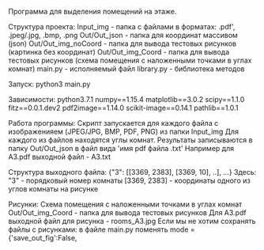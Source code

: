 Программа для выделения помещений на этаже.Структура проекта:Input_img - папка с файлами в форматах: .pdf', .jpeg/.jpg, .bmp, .pngOut/Out_json - папка для координат массивом (json)Out/Out_img_noCoord - папка для вывода тестовых рисунков (картинка без координат)Out/Out_img_Coord - папка для вывода тестовых рисунков (схема помещения с наложенными точками в углах комнат)main.py - исполняемый файлlibrary.py - библиотека методовЗапуск:python3 main.pyЗависимости: python3.7.1numpy==1.15.4matplotlib==3.0.2scipy==1.1.0fitz==0.0.1.dev2pdf2image==1.14.0scikit-image==0.14.1pathlib==1.0.1Работа программы:Скрипт запускается для каждого файла с изображенияем (JPEG/JPG, BMP, PDF, PNG) из папки Input_imgДля каждого из файлов находятся углы комнат. Результаты записываются в папку Out/Out_json в файл  вида 'имя pdf файла .txt'Например для A3.pdf выходной файл - A3.txtСтруктура выходного файла:{"3": [[3369, 2383], [3369, 10], ..], ...}Здесь:"3"  - порядковый номер комнаты[3369, 2383] - координаты одного из углов комнаты на рисункеРисунки:Схема помещения с наложенными точками в углах комнатOut/Out_img_Coord - папка для вывода тестовых рисунков Для A3.pdf выходной файл для рисунка - rooms_A3.jpgЕсли мы не хотим сохранять файлы с рисунками: в файле main.py поменятьmode = {'save_out_fig':False,        
